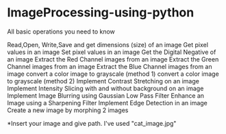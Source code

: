# ImageProcessing-using-python
All basic operations you need to know


Read,Open, Write,Save and get dimensions (size) of an image
Get pixel values in an image
Set pixel values in an image
Get the Digital Negative of an image
Extract the Red Channel images from an image
Extract the Green Channel images from an image
Extract the Blue Channel images from an image
convert a color image to grayscale (method 1)
convert a color image to grayscale (method 2)
Implement Contrast Stretching on an image
Implement Intensity Slicing with and without background on an image
Implement Image Blurring using Gaussian Low Pass Filter
Enhance an Image using a Sharpening Filter
Implement Edge Detection in an image
Create a new image by morphing 2 images

*Insert your image and give path. I've used "cat_image.jpg" 
